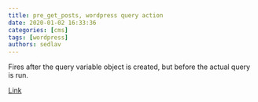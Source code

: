 ```yaml
---
title: pre_get_posts, wordpress query action
date: 2020-01-02 16:33:36
categories: [cms]
tags: [wordpress]
authors: sedlav
---
```


Fires after the query variable object is created, but before the actual query is run.

[Link](https://developer.wordpress.org/reference/hooks/pre_get_posts/)
